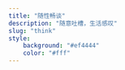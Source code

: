```yaml
---
title: "随性畅谈"
description: "随意吐槽，生活感叹"
slug: "think"
style:
    background: "#ef4444"
    color: "#fff"
---
```

